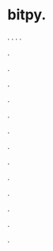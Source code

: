 # bitpy.
.
.
.
.












.






















































.
























.



























.

















































































.































































.































































































.















.


































































.
























































































.




.






.


.
